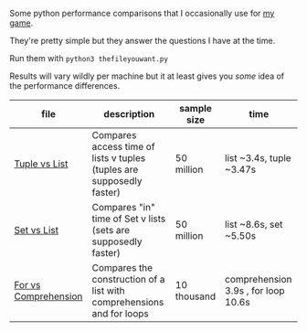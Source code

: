 Some python performance comparisons that I occasionally use for [my game](https://store.steampowered.com/app/3122220/Mr_Figs/).

They're pretty simple but they answer the questions I have at the time.

Run them with `python3 thefileyouwant.py`

Results will vary wildly per machine but it at least gives you _some_ idea of
the performance differences.


| file                                                 | description                                                           | sample size | time                                |
|------------------------------------------------------|-----------------------------------------------------------------------|-------------|-------------------------------------|
| [Tuple vs List](tuple-vs-list-access.py)             | Compares access time of lists v tuples (tuples are supposedly faster) | 50 million  | list ~3.4s, tuple ~3.47s            |
| [Set vs List](set-vs-python-in.py)                   | Compares "in" time of Set v lists (sets are supposedly faster)        | 50 million  | list ~8.6s, set ~5.50s              |
| [For vs Comprehension](for-vs-list-comprehension.py) | Compares the construction of a list with comprehensions and for loops | 10 thousand | comprehension 3.9s , for loop 10.6s |
